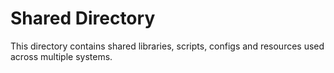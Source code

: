 # Shared Directory

This directory contains shared libraries, scripts, configs and resources used across multiple systems.
